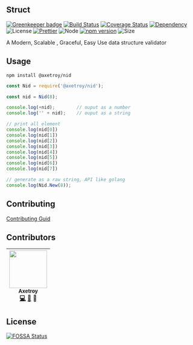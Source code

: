 ## Struct

[![Greenkeeper badge](https://badges.greenkeeper.io/axetroy/nid.js.svg)](https://greenkeeper.io/)
[![Build Status](https://travis-ci.org/axetroy/nid.js.svg?branch=master)](https://travis-ci.org/axetroy/nid.js)
[![Coverage Status](https://coveralls.io/repos/github/axetroy/nid.js/badge.svg?branch=master)](https://coveralls.io/github/axetroy/nid.js?branch=master)
[![Dependency](https://david-dm.org/axetroy/nid.svg)](https://david-dm.org/axetroy/nid)
![License](https://img.shields.io/badge/license-Apache-green.svg)
[![Prettier](https://img.shields.io/badge/Code%20Style-Prettier-green.svg)](https://github.com/prettier/prettier)
![Node](https://img.shields.io/badge/node-%3E=6.0-blue.svg?style=flat-square)
[![npm version](https://badge.fury.io/js/%40axetroy%2Fstruct.svg)](https://badge.fury.io/js/%40axetroy%2Fstruct)
![Size](https://github-size-badge.herokuapp.com/axetroy/nid.js.svg)

A Modern, Scalable , Graceful, Easy Use data structure validator

## Usage

```npm
npm install @axetroy/nid
```

```javascript
const Nid = require('@axetroy/nid');

const nid = Nid(8);

console.log(+nid);        // ouput as a number
console.log('' + nid);    // ouput as a string

// print all element
console.log(nid[0])
console.log(nid[1])
console.log(nid[2])
console.log(nid[3])
console.log(nid[4])
console.log(nid[5])
console.log(nid[6])
console.log(nid[7])

// generate as a raw string, API like golang
console.log(Nid.New(8));
```

## Contributing

[Contributing Guid](https://github.com/axetroy/nid.js/blob/master/CONTRIBUTING.md)

## Contributors

<!-- ALL-CONTRIBUTORS-LIST:START - Do not remove or modify this section -->
| [<img src="https://avatars1.githubusercontent.com/u/9758711?v=3" width="100px;"/><br /><sub>Axetroy</sub>](http://axetroy.github.io)<br />[💻](https://github.com/axetroy/nid.js/commits?author=axetroy) [🐛](https://github.com/axetroy/nid.js/issues?q=author%3Aaxetroy) 🎨 |
| :---: |
<!-- ALL-CONTRIBUTORS-LIST:END -->

## License

[![FOSSA Status](https://app.fossa.io/api/projects/git%2Bgithub.com%2Faxetroy%2Fnid.js.svg?type=large)](https://app.fossa.io/projects/git%2Bgithub.com%2Faxetroy%2Fnid.js?ref=badge_large)
